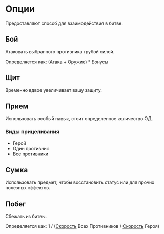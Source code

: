 # Опции

Предоставляют способ для взаимодействия в битве.

## Бой

Атаковать выбранного противника грубой силой.

Определяется как: ([Атака](https://github.com/Alexxx180/Desert-Rage/tree/help/Manual/Status/Stats#attack) + Оружие) * Бонусы

## Щит

Временно вдвое увеличивает вашу защиту.

## Прием

Использовать особый навык, стоит определенное количество ОД.

### Виды прицеливания

- Герой
- Один противник
- Все противники

## Сумка

Использовать предмет, чтобы восстановить статус или для прочих полезных эффектов.

## Побег

Сбежать из битвы.

Определяется как: 1 / ([Скорость](https://github.com/Alexxx180/Desert-Rage/tree/help/Manual/Status/Stats#speed) Всех Противников / [Скорость](https://github.com/Alexxx180/Desert-Rage/tree/help/Manual/Status/Stats#speed) Героя)
